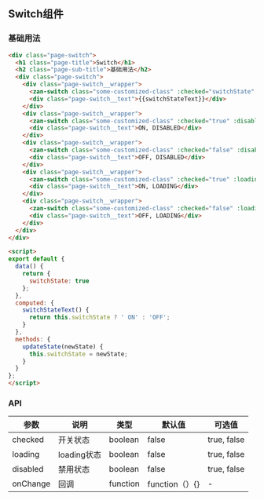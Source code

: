 ## Switch组件

### 基础用法

```html
<div class="page-switch">
  <h1 class="page-title">Switch</h1>
  <h2 class="page-sub-title">基础用法</h2>
  <div class="page-switch">
    <div class="page-switch__wrapper">
      <zan-switch class="some-customized-class" :checked="switchState" :on-change="updateState"></zan-switch>
      <div class="page-switch__text">{{switchStateText}}</div>
    </div>
    <div class="page-switch__wrapper">
      <zan-switch class="some-customized-class" :checked="true" :disabled="true"></zan-switch>
      <div class="page-switch__text">ON, DISABLED</div>
    </div>
    <div class="page-switch__wrapper">
      <zan-switch class="some-customized-class" :checked="false" :disabled="true"></zan-switch>
      <div class="page-switch__text">OFF, DISABLED</div>
    </div>
    <div class="page-switch__wrapper">
      <zan-switch class="some-customized-class" :checked="true" :loading="true"></zan-switch>
      <div class="page-switch__text">ON, LOADING</div>
    </div>
    <div class="page-switch__wrapper">
      <zan-switch class="some-customized-class" :checked="false" :loading="true"></zan-switch>
      <div class="page-switch__text">OFF, LOADING</div>
    </div>
  </div>
</div>

<script>
export default {
  data() {
    return {
      switchState: true
    };
  },
  computed: {
    switchStateText() {
      return this.switchState ? ' ON' : 'OFF';
    }
  },
  methods: {
    updateState(newState) {
      this.switchState = newState;
    }
  }
};  
</script>
```

### API

| 参数       | 说明      | 类型       | 默认值       | 可选值       |
|-----------|-----------|-----------|-------------|-------------|
| checked | 开关状态 | boolean  | false          | true, false    |
| loading | loading状态 | boolean  | false          | true, false    |
| disabled | 禁用状态 | boolean  | false          | true, false    |
| onChange | 回调 | function  | function（）{}      | -    |
